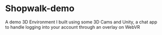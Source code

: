 # Shopwalk-demo
A demo 3D Environment I built using some 3D Cams and Unity, a chat app to handle logging into your account through an overlay on WebVR


